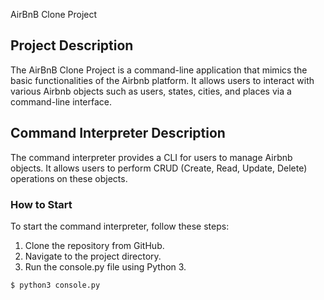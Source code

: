  AirBnB Clone Project

## Project Description
The AirBnB Clone Project is a command-line application that mimics the basic functionalities of the Airbnb platform. It allows users to interact with various Airbnb objects such as users, states, cities, and places via a command-line interface.

## Command Interpreter Description
The command interpreter provides a CLI for users to manage Airbnb objects. It allows users to perform CRUD (Create, Read, Update, Delete) operations on these objects.

### How to Start
To start the command interpreter, follow these steps:
1. Clone the repository from GitHub.
2. Navigate to the project directory.
3. Run the console.py file using Python 3.

```bash
$ python3 console.py

